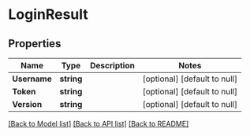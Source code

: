 # LoginResult

## Properties
Name | Type | Description | Notes
------------ | ------------- | ------------- | -------------
**Username** | **string** |  | [optional] [default to null]
**Token** | **string** |  | [optional] [default to null]
**Version** | **string** |  | [optional] [default to null]

[[Back to Model list]](../README.md#documentation-for-models) [[Back to API list]](../README.md#documentation-for-api-endpoints) [[Back to README]](../README.md)

